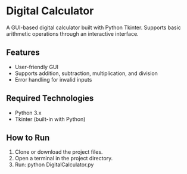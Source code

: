 # Digital Calculator

A GUI-based digital calculator built with Python Tkinter. Supports basic arithmetic operations through an interactive interface.

## Features
- User-friendly GUI
- Supports addition, subtraction, multiplication, and division
- Error handling for invalid inputs

## Required Technologies
- Python 3.x
- Tkinter (built-in with Python)

## How to Run
1. Clone or download the project files.  
2. Open a terminal in the project directory.  
3. Run: python DigitalCalculator.py

